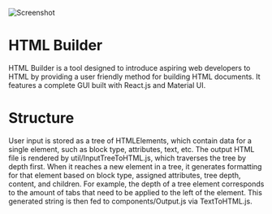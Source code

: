 ![Screenshot](https://github.com/TheEducatedPickle/HTML-Generator-React/blob/master/screenshots/sample1.PNG?raw=true)

# HTML Builder
HTML Builder is a tool designed to introduce aspiring web developers to HTML by providing a user friendly method for building HTML documents.
It features a complete GUI built with React.js and Material UI.

# Structure
User input is stored as a tree of HTMLElements, which contain data for a single element, such as block type, attributes, text, etc. The output HTML file is rendered by util/InputTreeToHTML.js, which traverses the tree by depth first. When it reaches a new element in a tree, it generates formatting for that element based on block type, assigned attributes, tree depth, content, and children. For example, the depth of a tree element corresponds to the amount of tabs that need to be applied to the left of the element. This generated string is then fed to components/Output.js via TextToHTML.js.
